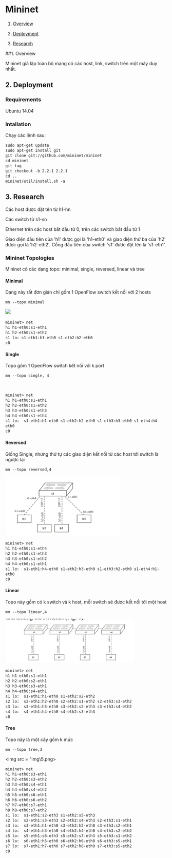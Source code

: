 # Mininet

1. [Overview](#overview)



2. [Deployment](#deployment)



3. [Research](#research)

<a name="overview"></a>
##1. Overview

Mininet giả lập toàn bộ mạng có các host, link, switch trên một máy duy nhất.

<a name="deployment"></a>
## 2. Deployment
### Requirements
Ubuntu 14.04

### Intallation
Chạy các lệnh sau:

```
sudo apt-get update
sudo apt-get install git
git clone git://github.com/mininet/mininet
cd mininet
git tag
git checkout -b 2.2.1 2.2.1
cd ..
mininet/util/install.sh -a
```

<a name="research"></a>

## 3. Research


Các host được đặt tên từ h1-hn

Các switch từ s1-sn

Ethernet trên các host bắt đầu từ 0, trên các switch bắt đầu từ 1

Giao diện đầu tiên của 'h1' được gọi là 'h1-eth0' và giao diện thứ ba của 'h2' được gọi là 'h2-eth2'. Cổng đầu tiên của switch 's1' được đặt tên là 's1-eth1'.


### Mininet Topologies

Mininet có các dạng topo: minimal, single, reversed, linear và tree

#### Minimal

Dạng này rất đơn giản chỉ gồm 1 OpenFlow switch kết nối với 2 hosts

	mn --topo minimal

<img src = "\img\1.png">

```
mininet> net
h1 h1-eth0:s1-eth1
h1 h2-eth0:s1-eth2
s1 lo: s1-eth1:h1-eth0 s1-eth2:h2-eth0
c0
```

#### Single

Topo gồm 1 OpenFlow switch kết nối với k port

	mn --topo single, 4

<img scr = "img\2.png">

```
mininet> net
h1 h1-eth0:s1-eth1
h2 h2-eth0:s1-eth2
h3 h3-eth0:s1-eth3
h4 h4-eth0:s1-eth4
s1 lo:  s1-eth1:h1-eth0 s1-eth2:h2-eth0 s1-eth3:h3-eth0 s1-eth4:h4-eth0
c0
```

#### Reversed

Giống Single, nhưng thứ tự các giao diện kết nối từ các host tới switch là ngược lại

	mn --topo reversed,4 

<img src = "img\3.png">

```
mininet> net
h1 h1-eth0:s1-eth4
h2 h2-eth0:s1-eth3
h3 h3-eth0:s1-eth2
h4 h4-eth0:s1-eth1
s1 lo:  s1-eth1:h4-eth0 s1-eth2:h3-eth0 s1-eth3:h2-eth0 s1-eth4:h1-eth0
c0
```

#### Linear 

Topo này gồm có k switch và k host, mỗi switch sẽ được kết nối tới một host

	mn --topo linear,4

<img src = "img\4.png">

```
mininet> net
h1 h1-eth0:s1-eth1
h2 h2-eth0:s2-eth1
h3 h3-eth0:s3-eth1
h4 h4-eth0:s4-eth1
s1 lo:  s1-eth1:h1-eth0 s1-eth2:s2-eth2
s2 lo:  s2-eth1:h2-eth0 s2-eth2:s1-eth2 s2-eth3:s3-eth2
s3 lo:  s3-eth1:h3-eth0 s3-eth2:s2-eth3 s3-eth3:s4-eth2
s4 lo:  s4-eth1:h4-eth0 s4-eth2:s3-eth3
c0
```

#### Tree

Topo này là một cây gồm k mức
	
	mn --topo tree,3 

<img src = "img\5.png>

```
mininet> net
h1 h1-eth0:s3-eth1
h2 h2-eth0:s3-eth2
h3 h3-eth0:s4-eth1
h4 h4-eth0:s4-eth2
h5 h5-eth0:s6-eth1
h6 h6-eth0:s6-eth2
h7 h7-eth0:s7-eth1
h8 h8-eth0:s7-eth2
s1 lo:  s1-eth1:s2-eth3 s1-eth2:s5-eth3
s2 lo:  s2-eth1:s3-eth3 s2-eth2:s4-eth3 s2-eth3:s1-eth1
s3 lo:  s3-eth1:h1-eth0 s3-eth2:h2-eth0 s3-eth3:s2-eth1
s4 lo:  s4-eth1:h3-eth0 s4-eth2:h4-eth0 s4-eth3:s2-eth2
s5 lo:  s5-eth1:s6-eth3 s5-eth2:s7-eth3 s5-eth3:s1-eth2
s6 lo:  s6-eth1:h5-eth0 s6-eth2:h6-eth0 s6-eth3:s5-eth1
s7 lo:  s7-eth1:h7-eth0 s7-eth2:h8-eth0 s7-eth3:s5-eth2
c0
```



